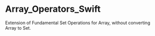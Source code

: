 # Array_Operators_Swift
Extension of Fundamental Set Operations for Array, without converting Array to Set.
